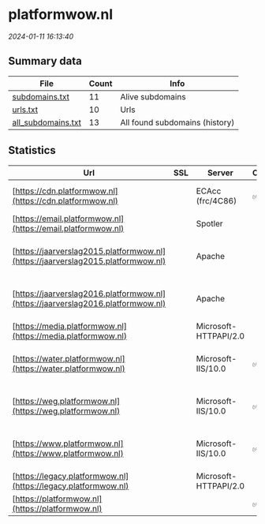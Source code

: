 # platformwow.nl
*2024-01-11 16:13:40*
## Summary data
| File       | Count | Info |
|------------|-------|------|
|[subdomains.txt](/data/platformwow.nl/subdomains.txt)|11|Alive subdomains|
|[urls.txt](/data/platformwow.nl/urls.txt)|10|Urls|
|[all_subdomains.txt](/data/platformwow.nl/all_subdomains.txt)|13|All found subdomains (history)|
## Statistics
| Url | SSL | Server | Cookie | HSTS | CSP | XFO | XXP | RP | Tech |Title |
|------------|-------|------|------|------|------|------|------|------|------|------|
|[https://cdn.platformwow.nl](https://cdn.platformwow.nl)| |ECAcc (frc/4C86)|:white_check_mark: |:white_check_mark: | | :white_check_mark: | :white_check_mark: | :white_check_mark: |Alpine.js Azure Azure CDN HSTS|Platform WOW|
|[https://email.platformwow.nl](https://email.platformwow.nl)| |Spotler| |:white_check_mark: | | | | :white_check_mark: |HSTS||
|[https://jaarverslag2015.platformwow.nl](https://jaarverslag2015.platformwow.nl)| |Apache| | | | | | :white_check_mark: |Apache HTTP Server HSTS|404 Not Found|
|[https://jaarverslag2016.platformwow.nl](https://jaarverslag2016.platformwow.nl)| |Apache| | | | | | :white_check_mark: |Apache HTTP Server HSTS|404 Not Found|
|[https://media.platformwow.nl](https://media.platformwow.nl)| |Microsoft-HTTPAPI/2.0| | | | | | :white_check_mark: |Microsoft HTTPAPI:2.0||
|[https://water.platformwow.nl](https://water.platformwow.nl)| |Microsoft-IIS/10.0|:white_check_mark: |:white_check_mark: | | :white_check_mark: | :white_check_mark: | :white_check_mark: |Azure HSTS IIS:10.0 Windows Server|Document Moved|
|[https://weg.platformwow.nl](https://weg.platformwow.nl)| |Microsoft-IIS/10.0|:white_check_mark: |:white_check_mark: | | :white_check_mark: | :white_check_mark: | :white_check_mark: |Azure HSTS IIS:10.0 Windows Server|Document Moved|
|[https://www.platformwow.nl](https://www.platformwow.nl)| |Microsoft-IIS/10.0|:white_check_mark: |:white_check_mark: | | :white_check_mark: | :white_check_mark: | :white_check_mark: |Azure HSTS IIS:10.0 Windows Server|Document Moved|
|[https://legacy.platformwow.nl](https://legacy.platformwow.nl)| |Microsoft-HTTPAPI/2.0| | | | | | :white_check_mark: |Microsoft HTTPAPI:2.0|Not Found|
|[https://platformwow.nl](https://platformwow.nl)| ||:white_check_mark: |:white_check_mark: | | :white_check_mark: | :white_check_mark: | :white_check_mark: |Alpine.js Azure HSTS|Platform WOW|
